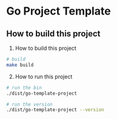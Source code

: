 # Go Project Template

## How to build this project

1. How to build this project

```bash
# build
make build
```

2. How to run this project

```bash
# run the bin
./dist/go-template-project

# run the version
./dist/go-template-project --version
```
